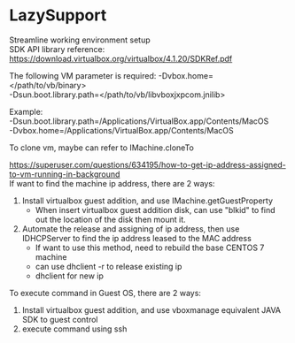 # LazySupport
Streamline working environment setup <br/>
SDK API library reference:
https://download.virtualbox.org/virtualbox/4.1.20/SDKRef.pdf

The following VM parameter is required:
-Dvbox.home=</path/to/vb/binary> <br/>
-Dsun.boot.library.path=</path/to/vb/libvboxjxpcom.jnilib>

Example: <br/>
-Dsun.boot.library.path=/Applications/VirtualBox.app/Contents/MacOS <br/>
-Dvbox.home=/Applications/VirtualBox.app/Contents/MacOS


To clone vm, maybe can refer to IMachine.cloneTo

https://superuser.com/questions/634195/how-to-get-ip-address-assigned-to-vm-running-in-background <br/>
If want to find the machine ip address, there are 2 ways:
1. Install virtualbox guest addition, and use IMachine.getGuestProperty
    - When insert virtualbox guest addition disk, can use "blkid" to find out the location of the disk then mount it.
2. Automate the release and assigning of ip address, then use IDHCPServer to find the ip address leased to the MAC address
    - If want to use this method, need to rebuild the base CENTOS 7 machine
    - can use dhclient -r to release existing ip
    - dhclient for new ip

To execute command in Guest OS, there are 2 ways:
1. Install virtualbox guest addition, and use vboxmanage equivalent JAVA SDK to guest control
2. execute command using ssh

